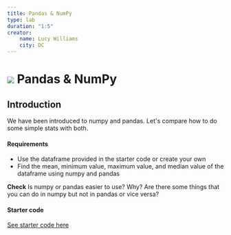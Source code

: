 ```yaml
---
title: Pandas & NumPy
type: lab
duration: "1:5"
creator:
    name: Lucy Williams
    city: DC
---
```


# ![](https://ga-dash.s3.amazonaws.com/production/assets/logo-9f88ae6c9c3871690e33280fcf557f33.png) Pandas & NumPy

## Introduction
We have been introduced to numpy and pandas. Let's compare how to do some simple stats with both.

#### Requirements

- Use the dataframe provided in the starter code or create your own
- Find the mean, minimum value, maximum value, and median value of the dataframe using
numpy and pandas

**Check** Is numpy or pandas easier to use? Why? Are there some things that you can do in numpy
but not in pandas or vice versa?


#### Starter code
[See starter code here](./code/starter-code/)
